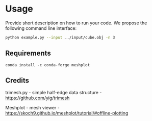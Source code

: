 # Usage

Provide short description on how to run your code. We propose the following command line interface:
```bash
python example.py --input ../input/cube.obj -n 3
```

## Requirements

`conda install -c conda-forge meshplot`

## Credits
trimesh.py - simple half-edge data structure - https://github.com/yig/trimesh

Meshplot - mesh viewer - https://skoch9.github.io/meshplot/tutorial/#offline-plotting 
